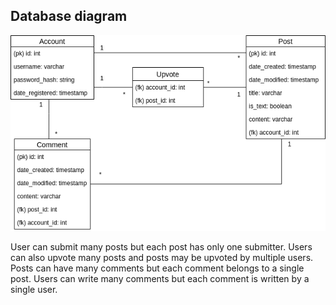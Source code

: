 ## Database diagram

![Database diagram](images/diagram.png)

User can submit many posts but each post has only one submitter. Users can also upvote many posts and posts may be upvoted by multiple users. Posts can have many comments but each comment belongs to a single post. Users can write many comments but each comment is written by a single user.
